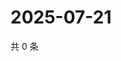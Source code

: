 # 2025-07-21

共 0 条

<!-- BEGIN ZHIHUVIDEO -->
<!-- 最后更新时间 Mon Jul 21 2025 03:08:43 GMT+0800 (China Standard Time) -->

<!-- END ZHIHUVIDEO -->
